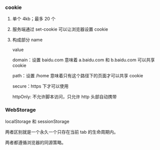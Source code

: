 ### cookie

1. 单个 4kb；最多 20 个
2. 服务端通过 set-cookie 可以让浏览器设置 cookie
3. 构成部分
   name

    value

    domain：设置 baidu.com 意味着 a.baidu.com 和 b.baidu.com 可以共享 cookie

    path：设置 /home 意味着只有这个路径下的页面才可以共享 cookie

    secure：https 下才可以使用

    httpOnly: 不允许脚本访问，只允许 http 头部自动携带

### WebStorage

localStorage 和 sessionStorage

两者区别就是一个永久一个只存在当前 tab 的生命周期内。

两者都遵循浏览器的同源策略。
